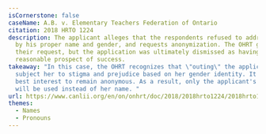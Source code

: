```yaml
---
isCornerstone: false
caseName: A.B. v. Elementary Teachers Federation of Ontario
citation: 2018 HRTO 1224
description: The applicant alleges that the respondents refused to address him
  by his proper name and gender, and requests anonymization. The OHRT granted
  their request, but the application was ultimately dismissed as having no
  reasonable prospect of success.
takeaway: "In this case, the OHRT recognizes that \"outing\" the applicant would
  subject her to stigma and prejudice based on her gender identity. It is in her
  best interest to remain anonymous. As a result, only the applicant's initials
  will be used instead of her name. "
url: https://www.canlii.org/en/on/onhrt/doc/2018/2018hrto1224/2018hrto1224.html?searchUrlHash=AAAAAQBPImdlbmRlciBleHByZXNzaW9uIiwgImdlbmRlciBpZGVudGl0eSIsICJnZW5kZXIiLCAiZGlzY3JpbWluYXRpb24iLCB0cmFuc2dlbmRlcgAAAAAB&resultIndex=2
themes:
  - Names
  - Pronouns
---
```

